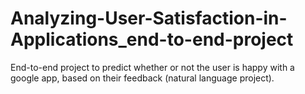 # Analyzing-User-Satisfaction-in-Applications_end-to-end-project
End-to-end project to predict whether or not the user is happy with a google app, based on their feedback (natural language project).
